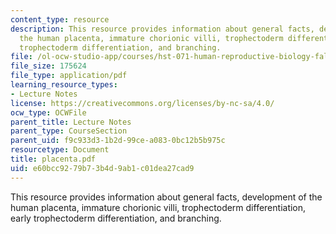 ```yaml
---
content_type: resource
description: This resource provides information about general facts, development of
  the human placenta, immature chorionic villi, trophectoderm differentiation, early
  trophectoderm differentiation, and branching.
file: /ol-ocw-studio-app/courses/hst-071-human-reproductive-biology-fall-2005/e60bcc9279b73b4d9ab1c01dea27cad9_placenta.pdf
file_size: 175624
file_type: application/pdf
learning_resource_types:
- Lecture Notes
license: https://creativecommons.org/licenses/by-nc-sa/4.0/
ocw_type: OCWFile
parent_title: Lecture Notes
parent_type: CourseSection
parent_uid: f9c933d3-1b2d-99ce-a083-0bc12b5b975c
resourcetype: Document
title: placenta.pdf
uid: e60bcc92-79b7-3b4d-9ab1-c01dea27cad9
---
```

This resource provides information about general facts, development of the human placenta, immature chorionic villi, trophectoderm differentiation, early trophectoderm differentiation, and branching.